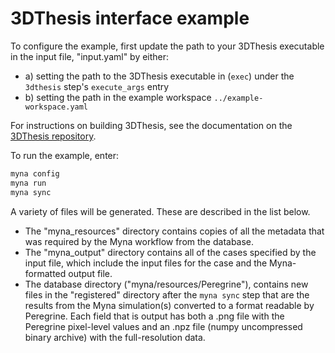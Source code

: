 # 3DThesis interface example

To configure the example, first update the path to your 3DThesis executable in
the input file, "input.yaml" by either:

- a) setting the path to the 3DThesis executable in (`exec`) under
    the `3dthesis` step's `execute_args` entry
- b) setting the path in the example workspace `../example-workspace.yaml`

For instructions on building 3DThesis, see the documentation on the
[3DThesis repository](https://gitlab.com/JamieStumpORNL/3DThesis).

To run the example, enter:

```bash
myna config
myna run
myna sync
```

A variety of files will be generated. These are described in the list below.

- The "myna_resources" directory contains copies
of all the metadata that was required by the Myna workflow from the database.
- The "myna_output" directory contains all of the cases specified by the input file,
which include the input files for the case and the Myna-formatted output file.
- The database directory ("myna/resources/Peregrine"), contains new files in the
"registered" directory after the `myna sync` step that are the results from the
Myna simulation(s) converted to a format readable by Peregrine. Each field that is
output has both a .png file with the Peregrine pixel-level values and an .npz file
(numpy uncompressed binary archive) with the full-resolution data.
